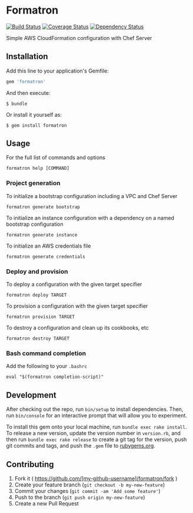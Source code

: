 # Formatron

[![Build Status](https://travis-ci.org/formatron/formatron.svg?branch=master)](https://travis-ci.org/formatron/formatron?branch=master)
[![Coverage Status](https://coveralls.io/repos/formatron/formatron/badge.svg?branch=master&service=github)](https://coveralls.io/github/formatron/formatron?branch=master)
[![Dependency Status](https://gemnasium.com/formatron/formatron.svg)](https://gemnasium.com/formatron/formatron)

Simple AWS CloudFormation configuration with Chef Server

## Installation

Add this line to your application's Gemfile:

```ruby
gem 'formatron'
```

And then execute:

    $ bundle

Or install it yourself as:

    $ gem install formatron

## Usage

For the full list of commands and options

```
formatron help [COMMAND]
```

### Project generation

To initialize a bootstrap configuration including a VPC and Chef Server

```
formatron generate bootstrap
```

To initialize an instance configuration with a dependency on a named bootstrap configuration

```
formatron generate instance
```

To initialize an AWS credentials file

```
formatron generate credentials
```

### Deploy and provision

To deploy a configuration with the given target specifier

```
formatron deploy TARGET
```

To provision a configuration with the given target specifier

```
formatron provision TARGET
```

To destroy a configuration and clean up its cookbooks, etc

```
formatron destroy TARGET
```

### Bash command completion

Add the following to your `.bashrc`

```
eval "$(formatron completion-script)"
```

## Development

After checking out the repo, run `bin/setup` to install dependencies. Then, run `bin/console` for an interactive prompt that will allow you to experiment.

To install this gem onto your local machine, run `bundle exec rake install`. To release a new version, update the version number in `version.rb`, and then run `bundle exec rake release` to create a git tag for the version, push git commits and tags, and push the `.gem` file to [rubygems.org](https://rubygems.org).

## Contributing

1. Fork it ( https://github.com/[my-github-username]/formatron/fork )
2. Create your feature branch (`git checkout -b my-new-feature`)
3. Commit your changes (`git commit -am 'Add some feature'`)
4. Push to the branch (`git push origin my-new-feature`)
5. Create a new Pull Request
